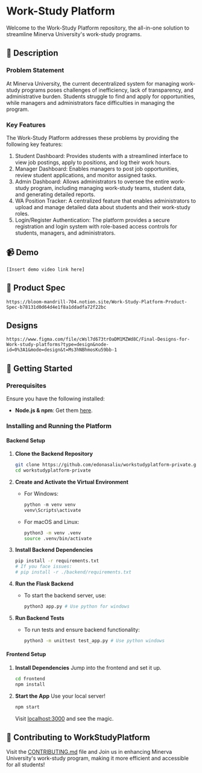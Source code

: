 # Work-Study Platform

Welcome to the Work-Study Platform repository, the all-in-one solution to streamline Minerva University's work-study programs.

## 🎯 Description

### Problem Statement
At Minerva University, the current decentralized system for managing work-study programs poses challenges of inefficiency, lack of transparency, and administrative burden. Students struggle to find and apply for opportunities, while managers and administrators face difficulties in managing the program.

### Key Features
The Work-Study Platform addresses these problems by providing the following key features:

1. Student Dashboard: Provides students with a streamlined interface to view job postings, apply to positions, and log their work hours.
2. Manager Dashboard: Enables managers to post job opportunities, review student applications, and monitor assigned tasks.
3. Admin Dashboard: Allows administrators to oversee the entire work-study program, including managing work-study teams, student data, and generating detailed reports.
4. WA Position Tracker: A centralized feature that enables administrators to upload and manage detailed data about students and their work-study roles.
5. Login/Register Authentication: The platform provides a secure registration and login system with role-based access controls for students, managers, and administrators.

## 📹 Demo

```
[Insert demo video link here]
```

## 📝 Product Spec

```
https://bloom-mandrill-704.notion.site/Work-Study-Platform-Product-Spec-b78131d0d64d4e1f8a1ddadfa72f22bc
```

## Designs
```
https://www.figma.com/file/cWsl7d673trOaDM1MZWd8C/Final-Designs-for-Work-study-platforms?type=design&node-id=0%3A1&mode=design&t=Ms3hNBhmosKu59bb-1
```

## 🚀 Getting Started

### Prerequisites

Ensure you have the following installed:

- **Node.js & npm**: Get them [here](https://nodejs.org/).

### Installing and Running the Platform

#### Backend Setup

1. **Clone the Backend Repository**
    ```bash
    git clone https://github.com/edonasaliu/workstudyplatform-private.git
    cd workstudyplatform-private
    ```

2. **Create and Activate the Virtual Environment**
    - For Windows:
      ```powershell
      python -m venv venv
      venv\Scripts\activate
      ```
    - For macOS and Linux:
      ```bash
      python3 -m venv .venv
      source .venv/bin/activate
      ```

3. **Install Backend Dependencies**
    ```bash
    pip install -r requirements.txt 
    # If you face issues:
    # pip install -r ./backend/requirements.txt
    ```

4. **Run the Flask Backend**
    - To start the backend server, use:
      ```bash
      python3 app.py # Use python for windows
      ```

5. **Run Backend Tests**
    - To run tests and ensure backend functionality:
      ```bash
      python3 -m unittest test_app.py # Use python windows
      ```

#### Frontend Setup


1. **Install Dependencies**
    Jump into the frontend and set it up.
    ```bash
    cd frontend
    npm install
    ```

2. **Start the App**
    Use your local server!
    ```bash
    npm start
    ```
    Visit [localhost:3000](http://localhost:3000/) and see the magic.

## 🤝 Contributing to WorkStudyPlatform

Visit the [CONTRIBUTING.md](https://github.com/edonasaliu/workstudyplatform-private/blob/main/CONTRIBUTING.md) file and Join us in enhancing Minerva University's work-study program, making it more efficient and accessible for all students!
